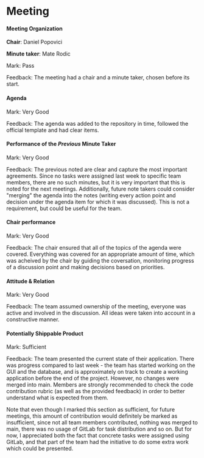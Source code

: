 # Meeting

#### Meeting Organization

**Chair**: Daniel Popovici

**Minute taker**: Mate Rodic


Mark: Pass


Feedback: The meeting had a chair and a minute taker, chosen before its start.

#### Agenda 

Mark: Very Good


Feedback: The agenda was added to the repository in time, followed the official template and had clear items.

#### Performance of the *Previous* Minute Taker

Mark: Very Good


Feedback: The previous noted are clear and capture the most important agreements. Since no tasks were assigned last week to specific team members, there are no such minutes, but it is very important that this is noted for the next meetings. Additionally, future note takers could consider "merging" the agenda into the notes (writing every action point and decision under the agenda item for which it was discussed). This is not a requirement, but could be useful for the team.


#### Chair performance

Mark: Very Good


Feedback: The chair ensured that all of the topics of the agenda were covered. Everything was covered for an appropriate amount of time, which was acheived by the chair by guiding the coversation, monitoring progress of a discussion point and making decisions based on priorities.

#### Attitude & Relation

Mark: Very Good

Feedback: The team assumed ownership of the meeting, everyone was active and involved in the discussion. All ideas were taken into account in a constructive manner.

#### Potentially Shippable Product

Mark: Sufficient


Feedback: The team presented the current state of their application. There was progress compared to last week - the team has started working on the GUI and the database, and is approximately on track to create a working application before the end of the project. However, no changes were merged into main. Members are strongly recommended to check the code contribution rubric (as well as the provided feedback) in order to better understand what is expected from them.

Note that even though I marked this section as sufficient, for future meetings, this amount of contribution would definitely be marked as insufficient, since not all team members contributed, nothing was merged to main, there was no usage of GitLab for task distribution and so on. But for now, I appreciated both the fact that concrete tasks were assigned using GitLab, and that part of the team had the initiative to do some extra work which could be presented.
